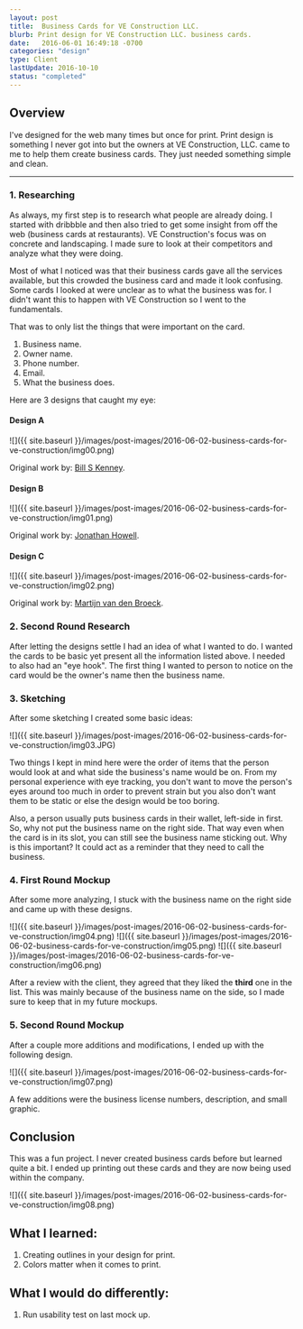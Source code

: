 ```yaml
---
layout: post
title:  Business Cards for VE Construction LLC.
blurb: Print design for VE Construction LLC. business cards.
date:   2016-06-01 16:49:18 -0700
categories: "design"
type: Client
lastUpdate: 2016-10-10
status: "completed"
---
```


## Overview

I've designed for the web many times but once for print. Print design is something I never got into but the owners at VE Construction, LLC. came to me to help them create business cards. They just needed something simple and clean.

<hr />

### 1. Researching

As always, my first step is to research what people are already doing. I started with dribbble and then also tried to get some insight from off the web (business cards at restaurants). VE Construction's focus was on concrete and landscaping. I made sure to look at their competitors and analyze what they were doing.

Most of what I noticed was that their business cards gave all the services available, but this crowded the business card and made it look confusing. Some cards I looked at were unclear as to what the business was for. I didn't want this to happen with VE Construction so I went to the fundamentals.

That was to only list the things that were important on the card.

1. Business name.
2. Owner name.
3. Phone number.
4. Email.
5. What the business does.

Here are 3 designs that caught my eye:

#### Design A

![]({{ site.baseurl }}/images/post-images/2016-06-02-business-cards-for-ve-construction/img00.png)

Original work by: [Bill S Kenney](https://dribbble.com/shots/889063-Ted-Todd-Business-Cards).

#### Design B

![]({{ site.baseurl }}/images/post-images/2016-06-02-business-cards-for-ve-construction/img01.png)

Original work by: [Jonathan Howell](https://dribbble.com/shots/1406119-Blackboard-Business-Cards).

#### Design C

![]({{ site.baseurl }}/images/post-images/2016-06-02-business-cards-for-ve-construction/img02.png)

Original work by: [Martijn van den Broeck](https://dribbble.com/shots/1680910-Minimal-Business-Cards-Mockup).

### 2. Second Round Research

After letting the designs settle I had an idea of what I wanted to do. I wanted the cards to be basic yet present all the information listed above. I needed to also had an "eye hook". The first thing I wanted to person to notice on the card would be the owner's name then the business name.

### 3. Sketching

After some sketching I created some basic ideas:

![]({{ site.baseurl }}/images/post-images/2016-06-02-business-cards-for-ve-construction/img03.JPG)

Two things I kept in mind here were the order of items that the person would look at and what side the business's name would be on. From my personal experience with eye tracking, you don't want to move the person's eyes around too much in order to prevent strain but you also don't want them to be static or else the design would be too boring.

Also, a person usually puts business cards in their wallet, left-side in first. So, why not put the business name on the right side. That way even when the card is in its slot, you can still see the business name sticking out. Why is this important? It could act as a reminder that they need to call the business.

### 4. First Round Mockup

After some more analyzing, I stuck with the business name on the right side and came up with these designs.

![]({{ site.baseurl }}/images/post-images/2016-06-02-business-cards-for-ve-construction/img04.png)
![]({{ site.baseurl }}/images/post-images/2016-06-02-business-cards-for-ve-construction/img05.png)
![]({{ site.baseurl }}/images/post-images/2016-06-02-business-cards-for-ve-construction/img06.png)

After a review with the client, they agreed that they liked the **third** one in the list. This was mainly because of the business name on the side, so I made sure to keep that in my future mockups.

### 5. Second Round Mockup

After a couple more additions and modifications, I ended up with the following design.

![]({{ site.baseurl }}/images/post-images/2016-06-02-business-cards-for-ve-construction/img07.png)

A few additions were the business license numbers, description, and small graphic.

## Conclusion

This was a fun project. I never created business cards before but learned quite a bit. I ended up printing out these cards and they are now being used within the company.

![]({{ site.baseurl }}/images/post-images/2016-06-02-business-cards-for-ve-construction/img08.png)

## What I learned:

1. Creating outlines in your design for print.
2. Colors matter when it comes to print.

## What I would do differently:

1. Run usability test on last mock up.
